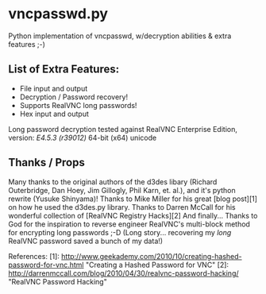 vncpasswd.py
============

Python implementation of vncpasswd, w/decryption abilities & extra features ;-)

List of Extra Features:
-----------------------

 - File input and output
 - Decryption / Password recovery!
 - Supports RealVNC long passwords!
 - Hex input and output

Long password decryption tested against RealVNC Enterprise Edition, 
version: _E4.5.3 (r39012)_ 64-bit (x64) unicode

Thanks / Props
--------------

Many thanks to the original authors of the d3des libary
(Richard Outerbridge, Dan Hoey, Jim Gillogly, Phil Karn, et. al.), 
and it's python rewrite (Yusuke Shinyama)!
Thanks to Mike Miller for his great [blog post][1] on how he used the d3des.py library.
Thanks to Darren McCall for his wonderful collection of [RealVNC Registry Hacks][2]
And finally...
Thanks to God for the inspiration to reverse engineer RealVNC's multi-block 
method for encrypting long passwords ;-D
(Long story... recovering my *long* RealVNC password saved a bunch of my data!)

References:
[1]: http://www.geekademy.com/2010/10/creating-hashed-password-for-vnc.html
    "Creating a Hashed Password for VNC"
[2]: http://darrenmccall.com/blog/2010/04/30/realvnc-password-hacking/
    "RealVNC Password Hacking"
